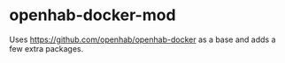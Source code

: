 # openhab-docker-mod

Uses https://github.com/openhab/openhab-docker as a base and adds a few extra packages.
